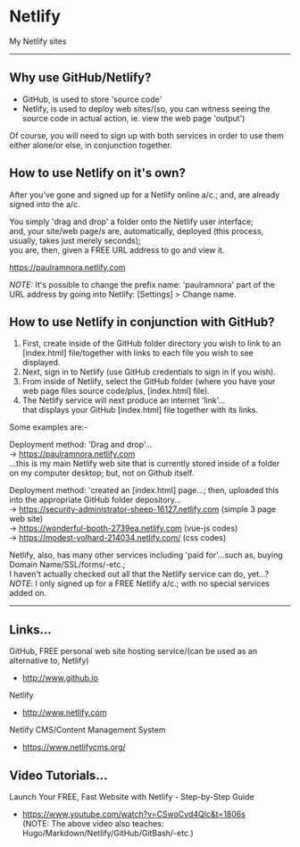# Netlify
My Netlify sites

-----

## Why use GitHub/Netlify?

- GitHub, is used to store 'source code'  
- Netlify, is used to deploy web sites/(so, you can witness seeing the source code in actual action, ie. view the web page 'output')  

Of course, you will need to sign up with both services in order to use them either alone/or else, in conjunction together.

## How to use Netlify on it's own?

After you've gone and signed up for a Netlify online a/c.; and, are already signed into the a/c. 

You simply 'drag and drop' a folder onto the Netlify user interface;   
and, your site/web page/s are, automatically, deployed (this process, usually, takes just merely seconds);    
you are, then, given a FREE URL address to go and view it.  

https://paulramnora.netlify.com  

*NOTE:* It's possible to change the prefix name: 'paulramnora' part of the URL address by going into Netlify: [Settings] > Change name.  

## How to use Netlify in conjunction with GitHub?

1. First, create inside of the GitHub folder directory you wish to link to an [index.html] file/together with links to each file you wish to see displayed.
2. Next, sign in to Netlify (use GitHub credentials to sign in if you wish).     
3. From inside of Netlify, select the GitHub folder (where you have your web page files source code/plus, [index.html] file).  
4. The Netlify service will next produce an internet 'link'...         
   that displays your GitHub [index.html] file together with its links.  

Some examples are:-  

Deployment method: 'Drag and drop'...    
-> https://paulramnora.netlify.com  
...this is my main Netlify web site that is currently stored inside of a folder on my computer desktop; but, not on Github itself.  

Deployment method: 'created an [index.html] page...; then, uploaded this into the appropriate GitHub folder depository...  
-> https://security-administrator-sheep-16127.netlify.com  (simple 3 page web site)  
-> https://wonderful-booth-2739ea.netlify.com (vue-js codes)    
-> https://modest-volhard-214034.netlify.com/ (css codes)  
   
Netlify, also, has many other services including 'paid for'...such as, buying Domain Name/SSL/forms/-etc.;   
I haven't actually checked out all that the Netlify service can do, yet...?  
*NOTE*: I only signed up for a FREE Netlify a/c.; with no special services added on.    

-----

## Links...

GitHub, FREE personal web site hosting service/(can be used as an alternative to, Netlify)     
- http://www.github.io  

Netlify  
- http://www.netlify.com  

Netlify CMS/Content Management System    
- https://www.netlifycms.org/  

## Video Tutorials...

Launch Your FREE, Fast Website with Netlify - Step-by-Step Guide  
- https://www.youtube.com/watch?v=CSwoCvd4QIc&t=1806s  
(NOTE: The above video also teaches: Hugo/Markdown/Netlify/GitHub/GitBash/-etc.)  


